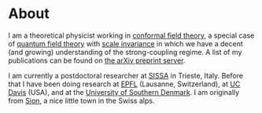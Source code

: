 # About

I am a theoretical physicist working in [conformal field theory](https://en.wikipedia.org/wiki/Conformal_field_theory), a special case of [quantum field theory](https://en.wikipedia.org/wiki/Quantum_field_theory) with [scale invariance](https://en.wikipedia.org/wiki/Scale_invariance) in which we have a decent (and growing) understanding of the strong-coupling regime. A list of my publications can be found on [the arXiv preprint server](https://arxiv.org/a/gillioz_m_1.html).

I am currently a postdoctoral researcher at [SISSA](https://www.sissa.it/) in Trieste, Italy.
Before that I have been doing research at [EPFL](https://www.epfl.ch/labs/lptp/) (Lausanne, Switzerland), at [UC Davis](https://qmap.ucdavis.edu/) (USA), and at the [University of Southern Denmark](https://www.cp3-origins.dk). I am originally from [Sion](https://goo.gl/maps/2KSLcLG25jX94kfU9), a nice little town in the Swiss alps.


